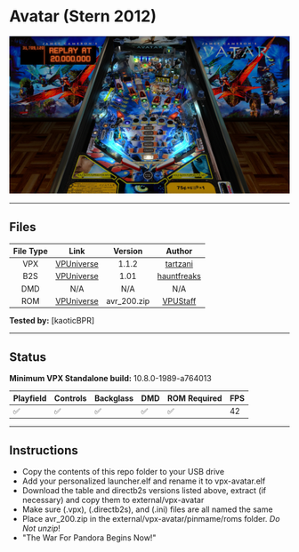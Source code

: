 # Avatar (Stern 2012)

![Table Preview](../../images/vpx-avatar.webp)

---

## Files
| File Type | Link | Version | Author |
|:---------:|:----:|:-------:|:------:|
| VPX | [VPUniverse](https://vpuniverse.com/files/file/6408-avatar-stern-2012oqqsanmod/) | 1.1.2 | [tartzani](https://vpuniverse.com/profile/36680-tartzani/) |
| B2S | [VPUniverse](https://vpuniverse.com/files/file/12738-james-cameron%E2%80%99s-avatar-stern-2010-full-dmd/) | 1.01 | [hauntfreaks](https://vpuniverse.com/profile/5216-hauntfreaks/) |
| DMD | N/A | N/A | N/A |
| ROM | [VPUniverse](http://vpuniverse.com/forums/files/file/3441-avr_200zip/) | avr_200.zip | [VPUStaff](https://vpuniverse.com/profile/50-vpustaff/) |

**Tested by:** [kaoticBPR]

---

## Status 
**Minimum VPX Standalone build:** 10.8.0-1989-a764013

| Playfield | Controls | Backglass | DMD | ROM Required | FPS | 
|-----------|----------|-----------|-----|--------------|-----|
| :white_check_mark: | :white_check_mark: | :white_check_mark: | :white_check_mark: | :white_check_mark: | 42 |

---

## Instructions
- Copy the contents of this repo folder to your USB drive
- Add your personalized launcher.elf and rename it to vpx-avatar.elf
- Download the table and directb2s versions listed above, extract (if necessary) and copy them to external/vpx-avatar
- Make sure (.vpx), (.directb2s), and (.ini) files are all named the same
- Place avr_200.zip in the external/vpx-avatar/pinmame/roms folder. *Do Not unzip*!
- "The War For Pandora Begins Now!"
